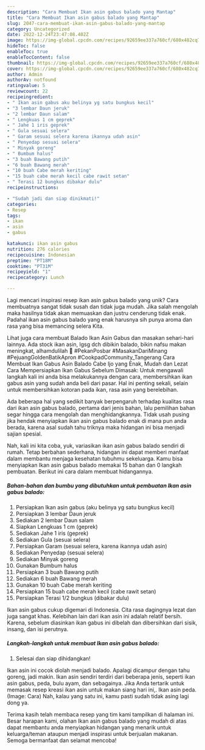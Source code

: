 ```yaml
---
description: "Cara Membuat Ikan asin gabus balado yang Mantap"
title: "Cara Membuat Ikan asin gabus balado yang Mantap"
slug: 2047-cara-membuat-ikan-asin-gabus-balado-yang-mantap
category: Uncategorized
date: 2022-12-24T23:47:08.402Z
image: https://img-global.cpcdn.com/recipes/92659ee337a760cf/680x482cq70/ikan-asin-gabus-balado-foto-resep-utama.jpg
hideToc: false
enableToc: true
enableTocContent: false
thumbnail: https://img-global.cpcdn.com/recipes/92659ee337a760cf/680x482cq70/ikan-asin-gabus-balado-foto-resep-utama.jpg
cover: https://img-global.cpcdn.com/recipes/92659ee337a760cf/680x482cq70/ikan-asin-gabus-balado-foto-resep-utama.jpg
author: Admin
authorAv: notfound
ratingvalue: 5
reviewcount: 22
recipeingredient:
- " Ikan asin gabus aku belinya yg satu bungkus kecil"
- "3 lembar Daun jeruk"
- "2 lembar Daun salam"
- " Lengkuas 1 cm geprek"
- " Jahe 1 iris geprek"
- " Gula sesuai selera"
- " Garam sesuai selera karena ikannya udah asin"
- " Penyedap sesuai selera"
- " Minyak goreng"
- " Bumbum halus"
- "3 buah Bawang putih"
- "6 buah Bawang merah"
- "10 buah Cabe merah keriting"
- "15 buah cabe merah kecil cabe rawit setan"
- " Terasi 12 bungkus dibakar dulu"
recipeinstructions:

- "Sudah jadi dan siap dinikmati!"
categories:
- Resep
tags:
- ikan
- asin
- gabus

katakunci: ikan asin gabus 
nutrition: 276 calories
recipecuisine: Indonesian
preptime: "PT18M"
cooktime: "PT31M"
recipeyield: "1"
recipecategory: Lunch

---
```





Lagi mencari inspirasi resep ikan asin gabus balado yang unik? Cara membuatnya sangat tidak susah dan tidak juga mudah. Jika salah mengolah maka hasilnya tidak akan memuaskan dan justru cenderung tidak enak. Padahal ikan asin gabus balado yang enak harusnya sih punya aroma dan rasa yang bisa memancing selera Kita.





Lihat juga cara membuat Balado Ikan Asin Gabus dan masakan sehari-hari lainnya. Ada stock ikan asin, lgsg dch dibikin balado, bikin nafsu makan meningkat, alhamdulilah 🥰 #PekanPosbar #MasakanDariMinang #PejuangGoldenBatikApron #CookpadCommunity_Tangerang Cara Membuat Ikan Gabus Asin Balado Cabe Ijo yang Enak, Mudah dan Lezat Cara Mempersiapkan Ikan Gabus Sebelum Dimasak: Untuk mengawali langkah kali ini anda bisa melakukannya dengan cara, membersihkan ikan gabus asin yang sudah anda beli dari pasar. Hal ini penting sekali, selain untuk membersihkan kotoran pada ikan, rasa asin yang berelebihan.

Ada beberapa hal yang sedikit banyak berpengaruh terhadap kualitas rasa dari ikan asin gabus balado, pertama dari jenis bahan, lalu pemilihan bahan segar hingga cara mengolah dan menghidangkannya. Tidak usah pusing jika hendak menyiapkan ikan asin gabus balado enak di mana pun anda berada, karena asal sudah tahu triknya maka hidangan ini bisa menjadi sajian spesial.






Nah, kali ini kita coba, yuk, variasikan ikan asin gabus balado sendiri di rumah. Tetap berbahan sederhana, hidangan ini dapat memberi manfaat dalam membantu menjaga kesehatan tubuhmu sekeluarga. Kamu bisa menyiapkan Ikan asin gabus balado memakai 15 bahan dan 0 langkah pembuatan. Berikut ini cara dalam membuat hidangannya.

<!--inarticleads1-->

##### Bahan-bahan dan bumbu yang dibutuhkan untuk pembuatan Ikan asin gabus balado:

1. Persiapkan  Ikan asin gabus (aku belinya yg satu bungkus kecil)
1. Persiapkan 3 lembar Daun jeruk
1. Sediakan 2 lembar Daun salam
1. Siapkan  Lengkuas 1 cm (geprek)
1. Sediakan  Jahe 1 iris (geprek)
1. Sediakan  Gula (sesuai selera)
1. Persiapkan  Garam (sesuai selera, karena ikannya udah asin)
1. Sediakan  Penyedap (sesuai selera)
1. Sediakan  Minyak goreng
1. Gunakan  Bumbum halus
1. Persiapkan 3 buah Bawang putih
1. Sediakan 6 buah Bawang merah
1. Gunakan 10 buah Cabe merah keriting
1. Persiapkan 15 buah cabe merah kecil (cabe rawit setan)
1. Persiapkan  Terasi 1/2 bungkus (dibakar dulu)


Ikan asin gabus cukup digemari di Indonesia. Cita rasa dagingnya lezat dan juga sangat khas. Kelebihan lain dari ikan asin ini adalah relatif bersih. Karena, sebelum diasinkan ikan gabus ini dibelah dan dibersihkan dari sisik, insang, dan isi perutnya. 

<!--inarticleads2-->

##### Langkah-langkah untuk membuat Ikan asin gabus balado:


1. Selesai dan siap dihidangkan!

Ikan asin ini cocok diolah menjadi balado. Apalagi dicampur dengan tahu goreng, jadi makin. Ikan asin sendiri terdiri dari beberapa jenis, seperti ikan asin gabus, peda, bulu ayam, dan sebagainya. Jika Anda tertarik untuk memasak resep kreasi ikan asin untuk makan siang hari ini,. Ikan asin peda. (Image: Cara) Nah, kalau yang satu ini, kamu pasti sudah tidak asing lagi dong ya. 

Terima kasih telah membaca resep yang tim kami tampilkan di halaman ini. Besar harapan kami, olahan Ikan asin gabus balado yang mudah di atas dapat membantu anda menyiapkan hidangan yang menarik untuk keluarga/teman ataupun menjadi inspirasi untuk berjualan makanan. Semoga bermanfaat dan selamat mencoba!

